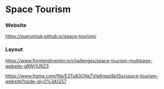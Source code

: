 # Space Tourism

### Website
https://supruniiuk.github.io/space-tourism/

### Layout 
https://www.frontendmentor.io/challenges/space-tourism-multipage-website-gRWj1URZ3

https://www.figma.com/file/E3Tu63CNsTVIe6mez9pfSe/space-tourism-website?node-id=0%3A1257
